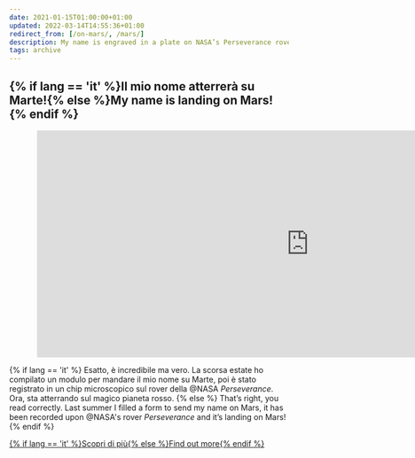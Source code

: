 ```yaml
---
date: 2021-01-15T01:00:00+01:00
updated: 2022-03-14T14:55:36+01:00
redirect_from: [/on-mars/, /mars/]
description: My name is engraved in a plate on NASA’s Perseverance rover which is on Mars
tags: archive
---
```

<style>
	@media only screen and (min-width: 950px) {
		.mars.embed-container {
			margin: 0 10%
		}
	}
</style>
<div class='box' id='mars'>
	<h2 class='title'>{% if lang == 'it' %}Il mio nome atterrerà su Marte!{% else %}My name is landing on Mars!{% endif %}</h2>
	<div class='mars embed-container' style='--video--width: 980;--video--height: 410;'>
		<iframe width='980' height='410' src='https://mars.nasa.gov/layout/embed/send-your-name/mars2020/certificate/?cn=249520420534' frameborder='0'></iframe>
	</div>
	<p>
		{% if lang == 'it' %}
			Esatto, è incredibile ma vero. La scorsa estate ho compilato un modulo per mandare il mio nome su Marte, poi è stato registrato in un chip microscopico sul rover della @NASA <cite>Perseverance</cite>.<br>Ora, sta atterrando sul magico pianeta rosso.
		{% else %}
			That’s right, you read correctly. Last summer I filled a form to send my name on Mars, it has been recorded upon @NASA's rover <cite>Perseverance</cite> and it’s landing on Mars!
		{% endif %}
	</p>
	<div class='flex row'>
		<a class='red written button' href='https://mars.nasa.gov/participate/send-your-name/mars2020/certificate/249520420534'  target='_blank' title='Send your name to Mars - NASA'>{% if lang == 'it' %}Scopri di più{% else %}Find out more{% endif %}</a>
	</div>
</div>
